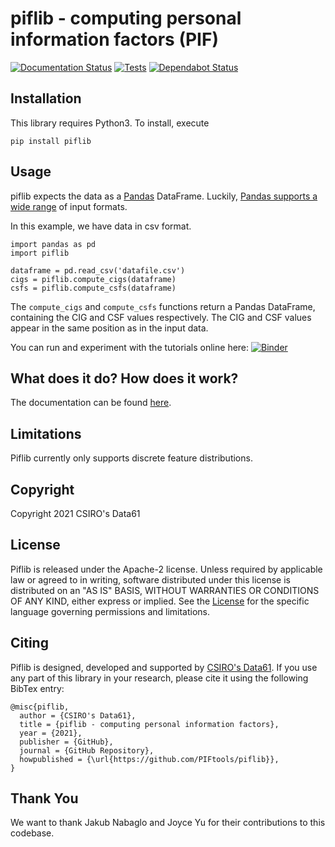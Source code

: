 # piflib - computing personal information factors (PIF)

[![Documentation Status](https://readthedocs.org/projects/piflib/badge/?version=latest)](https://piflib.readthedocs.io/en/latest/?badge=latest)
[![Tests](https://github.com/PIFtools/piflib/actions/workflows/python-test.yml/badge.svg)](https://github.com/PIFtools/piflib/actions/workflows/python-test.yml)
[![Dependabot Status](https://api.dependabot.com/badges/status?host=github&repo=PIFtools/piflib)](https://dependabot.com)

## Installation
This library requires Python3. To install, execute

`pip install piflib`

## Usage
piflib expects the data as a [Pandas](https://pandas.pydata.org/) DataFrame. Luckily, [Pandas supports
a wide range](https://pandas.pydata.org/docs/user_guide/io.html) of input formats.

In this example, we have data in csv format. 

```
import pandas as pd
import piflib

dataframe = pd.read_csv('datafile.csv')
cigs = piflib.compute_cigs(dataframe)
csfs = piflib.compute_csfs(dataframe)
```

The `compute_cigs` and `compute_csfs` functions return a Pandas DataFrame, containing the CIG and CSF values 
respectively. The CIG and CSF values appear in the same position as in the input data.

You can run and experiment with the tutorials online here:
[![Binder](https://mybinder.org/badge_logo.svg)](https://mybinder.org/v2/gh/PIFtools/piflib/main?filepath=docs%2Ftutorials)


## What does it do? How does it work?
The documentation can be found [here](https://piflib.readthedocs.io/en/latest).

## Limitations
Piflib currently only supports discrete feature distributions.

## Copyright
Copyright 2021 CSIRO's Data61

## License
Piflib is released under the Apache-2 license.
Unless required by applicable law or agreed to in writing, software distributed under this license is distributed on an "AS IS" BASIS, WITHOUT WARRANTIES OR CONDITIONS OF ANY KIND, either express or implied. See the [License](https://github.com/PIFtools/piflib/blob/main/LICENSE) for the specific language governing permissions and limitations.

## Citing
Piflib is designed, developed and supported by [CSIRO's Data61](https://www.data61.csiro.au/). If you use any part
of this library in your research, please cite it using the following BibTex entry:

    @misc{piflib,
      author = {CSIRO's Data61},
      title = {piflib - computing personal information factors},
      year = {2021},
      publisher = {GitHub},
      journal = {GitHub Repository},
      howpublished = {\url{https://github.com/PIFtools/piflib}},
    }


## Thank You
We want to thank Jakub Nabaglo and Joyce Yu for their contributions to this codebase.
